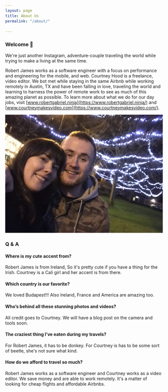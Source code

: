 ```yaml
---
layout: page
title: About Us
permalink: "/about/"

---
```

### Welcome 👋

We're just another Instagram, adventure-couple traveling the world while trying to make a living at the same time.

Robert James works as a software engineer with a focus on performance and engineering for the mobile, and web. Courtney Hood is a freelance, video editor. We bot met while staying in the same Airbnb while working remotely in Austin, TX and have been falling in love, traveling the world and learning to harness the power of remote work to see as much of this amazing planet as possible. To learn more about what we do for our day jobs, visit [www.robertgabriel.ninja](https://www.robertgabriel.ninja/) and [www.courtneymakesvideo.com](https://www.courtneymakesvideo.com/).

![Courtney and Robert James](/assets/album/us/IMG_1097.jpg "Courtney and Robert James")

### Q & A

#### Where is my cute accent from?

Robert James is from Ireland, So it's pretty cute if you have a thing for the Irish. Courtney is a Cali girl and her accent is from there.

#### Which country is our favorite?

We loved Budapest!!! Also Ireland, France and America are amazing too.

#### Who’s behind all these stunning photos and videos?

All credit goes to Courtney. We will have a blog post on the camera and tools soon.

#### The craziest thing I’ve eaten during my travels?

For Robert James, it has to be donkey. For Courtney is has to be some sort of beetle, she's not sure what kind.

#### How do we afford to travel so much?

Robert James works as a software engineer and Courtney works as a video editor. We save money and are able to work remotely. It's a matter of looking for cheap flights and affordable Airbnbs.